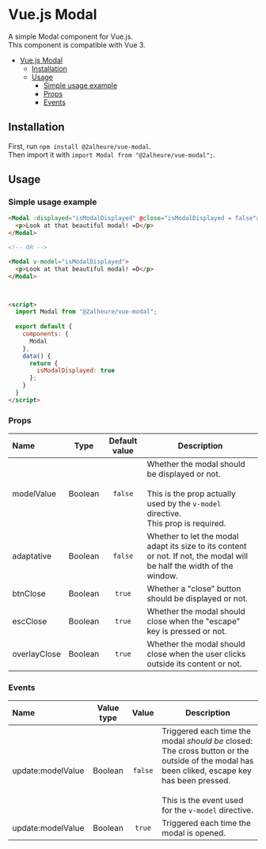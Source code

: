 # Vue.js Modal
A simple Modal component for Vue.js.  
This component is compatible with Vue 3.

- [Vue.js Modal](#vuejs-modal)
  - [Installation](#installation)
  - [Usage](#usage)
    - [Simple usage example](#simple-usage-example)
    - [Props](#props)
    - [Events](#events)

## Installation
First, run `npm install @2alheure/vue-modal`.  
Then import it with `import Modal from "@2alheure/vue-modal";`.  

## Usage
### Simple usage example
```html
<Modal :displayed="isModalDisplayed" @close="isModalDisplayed = false">
  <p>Look at that beautiful modal! =D</p>
</Modal>

<!-- OR -->

<Modal v-model="isModalDisplayed">
  <p>Look at that beautiful modal! =D</p>
</Modal>



<script>
  import Modal from "@2alheure/vue-modal";
  
  export default {
    components: {
      Modal
    },
    data() {
      return {
        isModalDisplayed: true
      };
    }
  }
</script>
```

### Props
| Name         |  Type   | Default value | Description                                                                                                                                |
| :----------- | :-----: | :-----------: | ------------------------------------------------------------------------------------------------------------------------------------------ |
| modelValue   | Boolean |    `false`    | Whether the modal should be displayed or not. <br><br>This is the prop actually used by the `v-model` directive.<br>This prop is required. |
| adaptative   | Boolean |    `false`    | Whether to let the modal adapt its size to its content or not. If not, the modal will be half the width of the window.                     |
| btnClose     | Boolean |    `true`     | Whether a "close" button should be displayed or not.                                                                                       |
| escClose     | Boolean |    `true`     | Whether the modal should close when the "escape" key is pressed or not.                                                                    |
| overlayClose | Boolean |    `true`     | Whether the modal should close when the user clicks outside its content or not.                                                            |

### Events
| Name              | Value type |  Value  | Description                                                                                                                                                                                                  |
| :---------------- | :--------: | :-----: | ------------------------------------------------------------------------------------------------------------------------------------------------------------------------------------------------------------ |
| update:modelValue |  Boolean   | `false` | Triggered each time the modal *should be* closed: <br>The cross button or the outside of the modal has been cliked, escape key has been pressed. <br><br>This is the event used for the `v-model` directive. |
| update:modelValue |  Boolean   | `true`  | Triggered each time the modal is opened.                                                                                                                                                                     |

